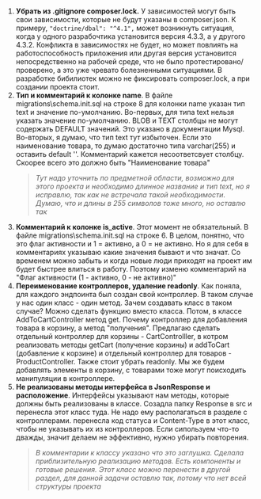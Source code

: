 # 
1. **Убрать из .gitignore composer.lock.** У зависимостей могут быть свои зависимости, которые не будут указаны в composer.json. К примеру, `"doctrine/dbal": "^4.1",` может возникнуть ситуация, когда у одного разрабочтика установится версия 4.3.3, а у другого 4.3.2. Конфликта в зависимостях не будет, но может повлиять на работоспособность приложения или другая версия установится непосредственно на рабочей среде, что не было протестировано/проверено, а это уже чревато болезненными ситуациями. В разработке бибилиотек можно не фиксировать composer.lock, а при создании проекта стоит. 
2. **Тип и комментарий к колонке name**. В файле migrations\schema.init.sql на строке 8 для колонки name указан тип text и значение по-умолчанию. Во-первых, для типа text нельзя указать значение по-умолчанию. BLOB и TEXT столбцы не могут содержать DEFAULT значений. Это указано в документации Mysql. Во-вторых, я думаю, что тип text тут избыточен. Если это наименование товара, то думаю достаточно типа varchar(255) и оставить default ''. Комментарий кажется несоответсвует столбцу. Скоорее всего это должно быть "Наименование товара" 
   >*Тут надо уточнить по предметной области, возможно для этого проекта и необходимо длинное название и тип text, но я исправлю, так как не встречала такой необходимости. Думаю, что и длины в 255 символов тоже много, но оставлю так* 
3. **Комментарий к колонке is_active**. Этот момент не обязательный. В файле migrations\schema.init.sql на строке 6. В целом, понятно, что это флаг активности и 1 = активно, а 0 = не активно. Но я для себя в комментариях указываю какие значения бывают и что значат. Со временем можно забыть и когда новые люди приходят на проект им будет быстрее влиться в работу. Поэтому изменю комментарий на "Флаг активности (1 - активно, 0 - не активно)"
4. **Переименование контроллеров, удаление readonly**. Как поняла, для каждого эндпоинта был создан свой контроллер. В таком случае у нас один класс - один метод. Зачем создавать класс в таком случае? Можно сделать функцию вместо класса. Потом, в классе AddToCartController метод get. Почему контроллер для добавления товара в корзину, а метод "получения". Предлагаю сделать отдельный контроллер для корзины - CartControlller, в котром реализовать методы getCart (получение корзины) и addToCart (добавление к корзине) и отдельный контроллер для товаров - ProductController. Также стоит убрать readonly. Мы же будем добавлять элементы в корзину, с товарами тоже могут поисходить манипуляции в контроллере.
5. **Не реализованы методы интерфейса в JsonResponse  и расположение**. Интерфейсы указывают нам методы, которые должны быть реализованы в классе. Созадла папку Response в src и перенесла этот класс туда. Не надо ему располагаться в разделе с контроллерами. перенесла код статуса и Content-Type в этот класс, чтобы не указывать их из контроллеров. Если сипользуем что-то дважды, значит делаем не эффективно, нужно убирать повторения.     
    >*В комментарии к классу указано что это заглушка. Сделала приблизительную реализацию методов. Есть компоненты и готовые решения. Этот класс можно перенести в другой раздел, для данной задачи оставлю так, потому что нет всей структуры проекта*